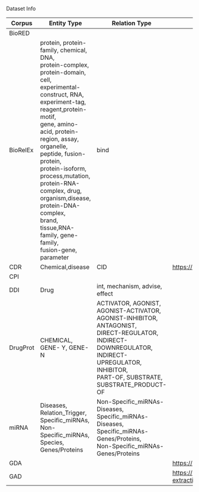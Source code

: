 Dataset Info

| Corpus   | Entity Type                                                  | Relation Type                                                | Url  | Other |
| -------- | ------------------------------------------------------------ | ------------------------------------------------------------ | ---- | ----- |
| BioRED   |                                                              |                                                              |      |       |
| BioRelEx | protein, protein-family, chemical, DNA,<br/>protein-complex, protein-domain, cell,<br/>experimental-construct, RNA,<br/>experiment-tag, reagent,protein-motif,<br/>gene, amino-acid, protein-region, assay,<br/>organelle, peptide, fusion-protein,<br/>protein-isoform, process,mutation,<br/>protein-RNA-complex, drug,<br/>organism,disease, protein-DNA-complex,<br/>brand, tissue,RNA-family, gene-family,<br/>fusion-gene, parameter | bind                                                         |      |       |
| CDR      | Chemical,disease                                             | CID                                                          |  https://paperswithcode.com/dataset/cdr    |       |
| CPI      |                                                              |                                                              |      |       |
| DDI      | Drug                                                         | int, mechanism, advise, effect                               |      |       |
| DrugProt | CHEMICAL, GENE- Y, GENE- N                                   | ACTIVATOR, AGONIST,<br/>AGONIST-ACTIVATOR,<br/>AGONIST-INHIBITOR, ANTAGONIST,<br/>DIRECT-REGULATOR,<br/>INDIRECT-DOWNREGULATOR,<br/>INDIRECT-UPREGULATOR, INHIBITOR,<br/>PART-OF, SUBSTRATE,<br/>SUBSTRATE_PRODUCT-OF |      |       |
| miRNA    | Diseases, Relation_Trigger,<br/>Specific_miRNAs, Non-Specific_miRNAs,<br/>Species, Genes/Proteins | Non-Specific_miRNAs-Diseases,<br/>Specific_miRNAs-Diseases,<br/>Specific_miRNAs-Genes/Proteins,<br/>Non-Specific_miRNAs-Genes/Proteins |      |       |
|     GDA     |                                                              |                                                              |   https://paperswithcode.com/dataset/gda   |       |
|     GAD     |                                                              |                                                              | https://paperswithcode.com/sota/relation-extraction-on-gad     |       |

